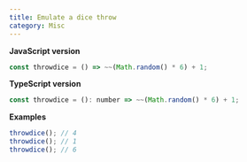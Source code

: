 ```yaml
---
title: Emulate a dice throw
category: Misc
---
```


**JavaScript version**

```js
const throwdice = () => ~~(Math.random() * 6) + 1;
```

**TypeScript version**

```js
const throwdice = (): number => ~~(Math.random() * 6) + 1;
```

**Examples**

```js
throwdice(); // 4
throwdice(); // 1
throwdice(); // 6
```
